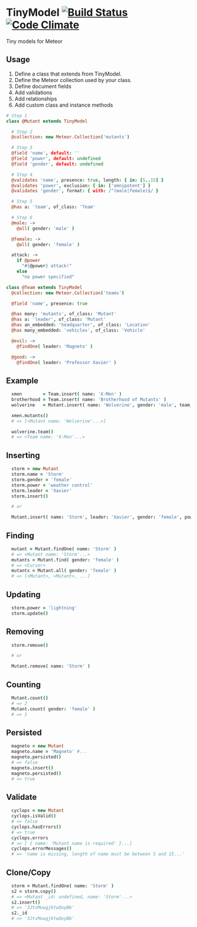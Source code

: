 TinyModel [![Build Status](https://travis-ci.org/peterclark/tinymodel.svg?branch=master)](https://travis-ci.org/peterclark/tinymodel) [![Code Climate](https://codeclimate.com/github/peterclark/tinymodel/badges/gpa.svg)](https://codeclimate.com/github/peterclark/tinymodel)
=========

Tiny models for Meteor

## Usage

1. Define a class that extends from TinyModel.
2. Define the Meteor collection used by your class.
3. Define document fields
3. Add validations
4. Add relationships
5. Add custom class and instance methods

```coffee
# Step 1
class @Mutant extends TinyModel

  # Step 2
  @collection: new Meteor.Collection('mutants')

  # Step 3
  @field 'name', default: ''
  @field 'power', default: undefined
  @field 'gender', default: undefined

  # Step 4
  @validates 'name', presence: true, length: { in: [5..15] }
  @validates 'power', exclusion: { in: ['omnipotent'] }
  @validates 'gender', format: { with: /^(male|female)$/ }

  # Step 5
  @has a: 'team', of_class: 'Team'

  # Step 6
  @male: ->
    @all( gender: 'male' )

  @female: ->
    @all( gender: 'female' )

  attack: ->
    if @power
      "#{@power} attack!"
    else
      "no power specified"

class @Team extends TinyModel
  @collection: new Meteor.Collection('teams')

  @field 'name', presence: true

  @has many: 'mutants', of_class: 'Mutant'
  @has a: 'leader', of_class: 'Mutant'
  @has an_embedded: 'headquarter', of_class: 'Location'
  @has many_embedded: 'vehicles', of_class: 'Vehicle'

  @evil: ->
    @findOne( leader: 'Magneto' )

  @good: ->
    @findOne( leader: 'Professor Xavier' )

```
## Example

```coffee
  xmen        = Team.insert( name: 'X-Men' )
  brotherhood = Team.insert( name: 'Brotherhood of Mutants' )
  wolverine   = Mutant.insert( name: 'Wolverine', gender: 'male', team_id: xmen._id )

  xmen.mutants()
  # => [<Mutant name: 'Wolverine'...>]

  wolverine.team()
  # => <Team name: 'X-Men'...>
```

## Inserting

```coffee
  storm = new Mutant
  storm.name = 'Storm'
  storm.gender = 'female'
  storm.power = 'weather control'
  storm.leader = 'Xavier'
  storm.insert()

  # or

  Mutant.insert( name: 'Storm', leader: 'Xavier', gender: 'female', power: 'weather control' )
```

## Finding

```coffee
  mutant = Mutant.findOne( name: 'Storm' )
  # => <Mutant name: 'Storm'...>
  mutants = Mutant.find( gender: 'female' )
  # => <Cursor>
  mutants = Mutant.all( gender: 'female' )
  # => [<Mutant>, <Mutant>, ...]
```

## Updating

```coffee
  storm.power = 'lightning'
  storm.update()
```

## Removing

```coffee
  storm.remove()

  # or

  Mutant.remove( name: 'Storm' )
```

## Counting

```coffee
  Mutant.count()
  # => 2
  Mutant.count( gender: 'female' )
  # => 1
```

## Persisted

```coffee
  magneto = new Mutant
  magneto.name = 'Magneto' #...
  magneto.persisted()
  # => false
  magneto.insert()
  magneto.persisted()
  # => true
```

## Validate

```coffee
  cyclops = new Mutant
  cyclops.isValid()
  # => false
  cyclops.hasErrors()
  # => true
  cyclops.errors
  # => [ { name: 'Mutant name is required' }...]
  cyclops.errorMessages()
  # => 'name is missing, length of name must be between 5 and 15...'
```

## Clone/Copy

```coffee
  storm = Mutant.findOne( name: 'Storm' )
  s2 = storm.copy()
  # => <Mutant _id: undefined, name: 'Storm'...>
  s2.insert()
  # => '3JtvMuwgjktwQoyBb'
  s2._id
  # => '3JtvMuwgjktwQoyBb'
```
